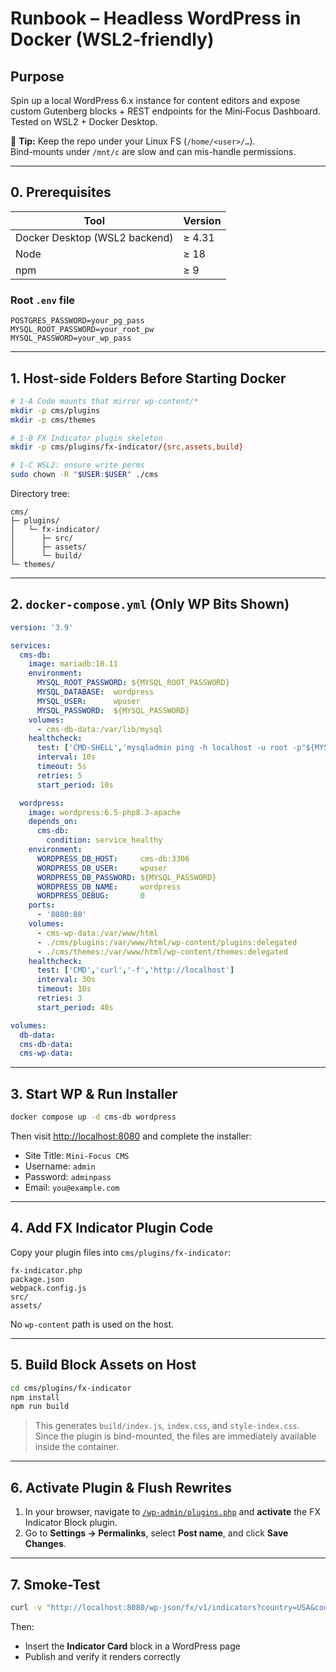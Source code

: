 # Runbook – Headless WordPress in Docker (WSL2‑friendly)

## Purpose

Spin up a local WordPress 6.x instance for content editors and expose custom Gutenberg blocks + REST endpoints for the Mini‑Focus Dashboard.  
Tested on WSL2 + Docker Desktop.

🐧 **Tip:** Keep the repo under your Linux FS (`/home/<user>/…`).  
Bind-mounts under `/mnt/c` are slow and can mis-handle permissions.

---

## 0. Prerequisites

| Tool                | Version |
|---------------------|---------|
| Docker Desktop (WSL2 backend) | ≥ 4.31 |
| Node                | ≥ 18    |
| npm                 | ≥ 9     |

### Root `.env` file

```env
POSTGRES_PASSWORD=your_pg_pass
MYSQL_ROOT_PASSWORD=your_root_pw
MYSQL_PASSWORD=your_wp_pass
```

---

## 1. Host-side Folders Before Starting Docker

```bash
# 1-A Code mounts that mirror wp-content/*
mkdir -p cms/plugins
mkdir -p cms/themes

# 1-B FX Indicator plugin skeleton
mkdir -p cms/plugins/fx-indicator/{src,assets,build}

# 1-C WSL2: ensure write perms
sudo chown -R "$USER:$USER" ./cms
```

Directory tree:

```
cms/
├─ plugins/
│   └─ fx-indicator/
│      ├─ src/
│      ├─ assets/
│      └─ build/
└─ themes/
```

---

## 2. `docker-compose.yml` (Only WP Bits Shown)

```yaml
version: '3.9'

services:
  cms-db:
    image: mariadb:10.11
    environment:
      MYSQL_ROOT_PASSWORD: ${MYSQL_ROOT_PASSWORD}
      MYSQL_DATABASE:  wordpress
      MYSQL_USER:      wpuser
      MYSQL_PASSWORD:  ${MYSQL_PASSWORD}
    volumes:
      - cms-db-data:/var/lib/mysql
    healthcheck:
      test: ['CMD-SHELL','mysqladmin ping -h localhost -u root -p"${MYSQL_ROOT_PASSWORD}"']
      interval: 10s
      timeout: 5s
      retries: 5
      start_period: 10s

  wordpress:
    image: wordpress:6.5-php8.3-apache
    depends_on:
      cms-db:
        condition: service_healthy
    environment:
      WORDPRESS_DB_HOST:     cms-db:3306
      WORDPRESS_DB_USER:     wpuser
      WORDPRESS_DB_PASSWORD: ${MYSQL_PASSWORD}
      WORDPRESS_DB_NAME:     wordpress
      WORDPRESS_DEBUG:       0
    ports:
      - '8080:80'
    volumes:
      - cms-wp-data:/var/www/html
      - ./cms/plugins:/var/www/html/wp-content/plugins:delegated
      - ./cms/themes:/var/www/html/wp-content/themes:delegated
    healthcheck:
      test: ['CMD','curl','-f','http://localhost']
      interval: 30s
      timeout: 10s
      retries: 3
      start_period: 40s

volumes:
  db-data:
  cms-db-data:
  cms-wp-data:
```

---

## 3. Start WP & Run Installer

```bash
docker compose up -d cms-db wordpress
```

Then visit [http://localhost:8080](http://localhost:8080) and complete the installer:

- Site Title: `Mini‑Focus CMS`  
- Username: `admin`  
- Password: `adminpass`  
- Email: `you@example.com`

---

## 4. Add FX Indicator Plugin Code

Copy your plugin files into `cms/plugins/fx-indicator`:

```
fx-indicator.php
package.json
webpack.config.js
src/
assets/
```

No `wp-content` path is used on the host.

---

## 5. Build Block Assets on Host

```bash
cd cms/plugins/fx-indicator
npm install
npm run build
```

> This generates `build/index.js`, `index.css`, and `style-index.css`.  
> Since the plugin is bind-mounted, the files are immediately available inside the container.

---

## 6. Activate Plugin & Flush Rewrites

1. In your browser, navigate to [`/wp-admin/plugins.php`](http://localhost:8080/wp-admin/plugins.php) and **activate** the FX Indicator Block plugin.
2. Go to **Settings → Permalinks**, select **Post name**, and click **Save Changes**.

---

## 7. Smoke-Test

```bash
curl -v "http://localhost:8080/wp-json/fx/v1/indicators?country=USA&code=NY.GDP.MKTP.CD" | jq .
```

Then:

- Insert the **Indicator Card** block in a WordPress page  
- Publish and verify it renders correctly  
